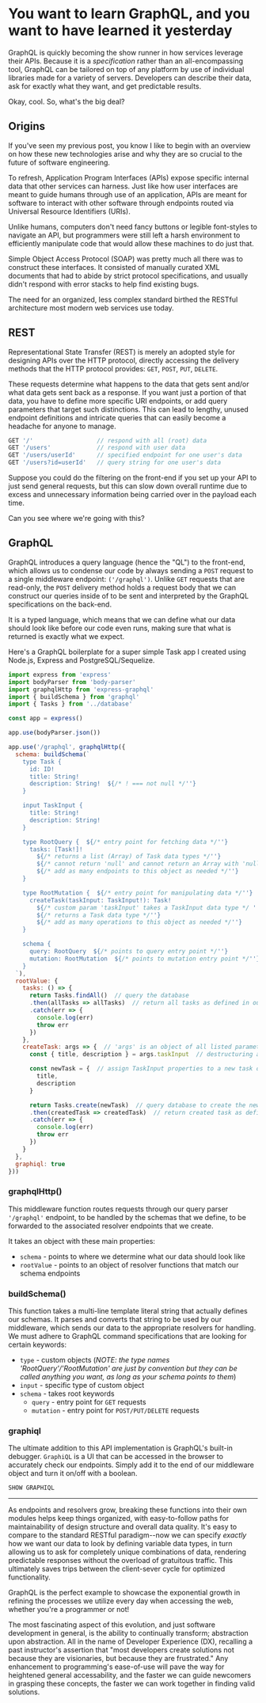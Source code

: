 # You want to learn GraphQL, and you want to have learned it yesterday

GraphQL is quickly becoming the show runner in how services leverage their APIs.
Because it is a _specification_ rather than an all-encompassing tool, GraphQL can be tailored on top of any platform by use of individual libraries made for a variety of servers. Developers can describe their data, ask for exactly what they want, and get predictable results.

Okay, cool. So, what's the big deal?

## Origins

If you've seen my previous post, you know I like to begin with an overview on how these new technologies arise and why they are so crucial to the future of software engineering.

To refresh, Application Program Interfaces (APIs) expose specific internal data that other services can harness. Just like how user interfaces are meant to guide humans through use of an application, APIs are meant for software to interact with other software through endpoints routed via Universal Resource Identifiers (URIs).

Unlike humans, computers don't need fancy buttons or legible font-styles to navigate an API, but programmers were still left a harsh environment to efficiently manipulate code that would allow these machines to do just that.

Simple Object Access Protocol (SOAP) was pretty much all there was to construct these interfaces. It consisted of manually curated XML documents that had to abide by strict protocol specifications, and usually didn't respond with error stacks to help find existing bugs.

The need for an organized, less complex standard  birthed the RESTful architecture most modern web services use today.

## REST

Representational State Transfer (REST) is merely an adopted
style for designing APIs over the HTTP protocol, directly accessing the delivery methods that the HTTP protocol provides: `GET`, `POST`, `PUT`, `DELETE`.

These requests determine what happens to the data that gets sent and/or what data gets sent back as a response. If you want just a portion of that data, you have to define more specific URI endpoints, or add query parameters that target such distinctions. This can lead to lengthy, unused endpoint definitions and intricate queries that can easily become a headache for anyone to manage.

```javascript
GET '/'                  // respond with all (root) data
GET '/users'             // respond with user data
GET '/users/userId'      // specified endpoint for one user's data
GET '/users?id=userId'   // query string for one user's data
```

Suppose you could do the filtering on the front-end if you set up your API to just send general requests, but this can slow down overall runtime due to excess and unnecessary information being carried over in the payload each time.

Can you see where we're going with this?

## GraphQL

GraphQL introduces a query language (hence the "QL") to the front-end, which allows us to condense our code by always sending a `POST` request to a single middleware endpoint: `('/graphql')`. Unlike `GET` requests that are read-only, the `POST` delivery method holds a request body that we can construct our queries inside of to be sent and interpreted by the GraphQL specifications on the back-end.

It is a typed language, which means that we can define what our data should look like before our code even runs, making sure that what is returned is exactly what we expect.

Here's a GraphQL boilerplate for a super simple Task app I created using Node.js, Express and PostgreSQL/Sequelize.

```javascript
import express from 'express'
import bodyParser from 'body-parser'
import graphqlHttp from 'express-graphql'
import { buildSchema } from 'graphql'
import { Tasks } from '../database'

const app = express()

app.use(bodyParser.json())

app.use('/graphql', graphqlHttp({
  schema: buildSchema(`
    type Task {
      id: ID!
      title: String!
      description: String!  ${/* ! === not null */''}
    }

    input TaskInput {
      title: String!
      description: String!
    }

    type RootQuery {  ${/* entry point for fetching data */''}
      tasks: [Task!]!
        ${/* returns a list (Array) of Task data types */''}
        ${/* cannot return 'null' and cannot return an Array with 'null' */''}
        ${/* add as many endpoints to this object as needed */''}
    }

    type RootMutation {  ${/* entry point for manipulating data */''}
      createTask(taskInput: TaskInput!): Task!
        ${/* custom param 'taskInput' takes a TaskInput data type */ ''}
        ${/* returns a Task data type */''}
        ${/* add as many operations to this object as needed */''}
    }

    schema {
      query: RootQuery  ${/* points to query entry point */''}
      mutation: RootMutation  ${/* points to mutation entry point */''}
    }
  `),
  rootValue: {
    tasks: () => {
      return Tasks.findAll()  // query the database
      .then(allTasks => allTasks)  // return all tasks as defined in our RootQuery
      .catch(err => {
        console.log(err)
        throw err
      })
    },
    createTask: args => {  // 'args' is an object of all listed parameters
      const { title, description } = args.taskInput  // destructuring assignment

      const newTask = {  // assign TaskInput properties to a new task object
        title,
        description
      }

      return Tasks.create(newTask)  // query database to create the new task
      .then(createdTask => createdTask)  // return created task as defined in our RootMutation
      .catch(err => {
        console.log(err)
        throw err
      })
    }
  },
  graphiql: true
}))
```

### **graphqlHttp()**

This middleware function routes requests through our query parser `'/graphql'` endpoint, to be handled by the schemas that we define, to be forwarded to the associated resolver endpoints that we create.

It takes an object with these main properties:
- `schema` - points to where we determine what our data should look like
- `rootValue` - points to an object of resolver functions that match our schema endpoints

### **buildSchema()**

This function takes a multi-line template literal string that actually defines our schemas. It parses and converts that string to be used by our middleware, which sends our data to the appropriate resolvers for handling. We must adhere to GraphQL command specifications that are looking for certain keywords:

- `type` - custom objects (*NOTE: the type names 'RootQuery'/'RootMutation' are just by convention but they can be called anything you want, as long as your schema points to them*)
- `input` - specific type of custom object
- `schema` - takes root keywords
   - `query` - entry point for `GET` requests
   - `mutation` - entry point for `POST/PUT/DELETE` requests

### **graphiql**

The ultimate addition to this API implementation is GraphQL's built-in debugger. `GraphiQL` is a UI that can be accessed in the browser to accurately check our endpoints. Simply add it to the end of our middleware object and turn it on/off with a boolean.

`SHOW GRAPHIQL`

---

As endpoints and resolvers grow, breaking these functions into their own modules helps keep things organized, with easy-to-follow paths for maintainability of design structure and overall data quality. It's easy to compare to the standard RESTful paradigm--now we can specify _exactly_ how we want our data to look by defining variable data types, in turn allowing us to ask for completely unique combinations of data, rendering predictable responses without the overload of gratuitous traffic. This ultimately saves trips between the client-sever cycle for optimized functionality.

GraphQL is the perfect example to showcase the exponential growth in refining the processes we utilize every day when accessing the web, whether you're a programmer or not!

The most fascinating aspect of this evolution, and just software development in general, is the  ability to continually transform; abstraction upon abstraction. All in the name of Developer Experience (DX), recalling a past instructor's assertion that "most developers create solutions not because they are visionaries, but because they are frustrated." Any enhancement to programming's ease-of-use will pave the way for heightened general accessability, and the faster we can guide newcomers in grasping these concepts, the faster we can work together in finding valid solutions.
